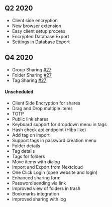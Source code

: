 ## Q2 2020
 - Client side encryption
 - New browser extension
 - Easy client setup process
 - Encrypted Database Export
 - Settings in Database Export
 
## Q4 2020
 - Group Sharing [#27](https://github.com/marius-wieschollek/passwords/issues/27)
 - Folder Sharing [#27](https://github.com/marius-wieschollek/passwords/issues/27)
 - Tag Sharing [#27](https://github.com/marius-wieschollek/passwords/issues/27)

#### Unscheduled
 - Client Side Encryption for shares
 - Drag and Drop multiple items
 - TOTP
 - Public link shares
 - Keyboard support for dropdown menu in tags
 - Hash check api endpoint (Hibp like)
 - Add tag on import
 - Support tags in password creation menu
 - Folder details
 - Tag details
 - Tags for folders
 - Move items with dialog
 - Import and Export from Nextcloud
 - One Click Login (open website and login)
 - Enhanced sharing form
 - Password sending via link
 - Improved view of folders in trash
 - Bookmarks integration
 - Improved sharing with log